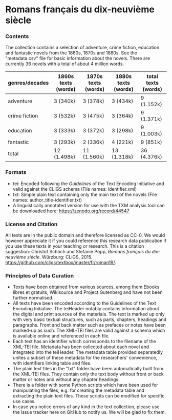 Romans français du dix-neuvième siècle
======================================

### Contents

The collection contains a selection of adventure, crime fiction, education and fantastic novels from the 1860s, 1870s and 1880s. See the "metadata.csv" file for basic information about the novels. There are currently 36 novels with a total of about 4 million words.

|genres/decades|1860s texts (words) |1870s texts (words) | 1880s texts (words) | total texts (words) |
|--------------|--------------------|--------------------|---------------------|---------------------|
|adventure     |         3   (340k) |         3   (378k) |          3   (434k) |          9 (1.152k) |
|crime fiction |         3   (532k) |         3   (475k) |          3   (364k) |          9 (1.371k) |
|education     |         3   (333k) |         3   (372k) |          3   (298k) |          9 (1.003k) |
|fantastic     |         3   (293k) |         2   (336k) |          4   (221k) |          9   (851k) |
|total         |        12 (1.498k) |        11 (1.560k) |         13 (1.318k) |         36 (4.376k) |


### Formats 

* tei: Encoded following the _Guidelines_ of the Text Encoding Initiative and valid against the CLiGS schema (File names: identifier.xml)
* txt: Simple plain text containing only the main text of the novels (File names: author_title-identifier.txt)
* A linguistically annotated version for use with the TXM analysis tool can be downloaded here: https://zenodo.org/record/44547

### License and Citation

All texts are in the public domain and therefore licensed as CC-0. We would however appreciate it if you could reference this research data publication if you use these texts in your teaching or research. This is a citation suggestion: Christof Schöch and Stefanie Popp, _Romans français du dix-neuvième siècle_. Würzburg: CLiGS, 2015. https://github.com/cligs/textbox/master/fr/roman19/. 

### Principles of Data Curation
 
* Texts have been obtained from various sources, among them Ebooks libres et gratuits, Wikisource and Project Gutenberg and have not been further normalised. 
* All texts have been encoded according to the Guidelines of the Text Encoding Initiative. The teiHeader notably contains information about the digital and print sources of the materials. The text is marked up only with very basic textual structures, such as parts, chapters, headings and paragraphs. Front and back matter such as prefaces or notes have been marked-up as such. The XML-TEI files are valid against a schema which is available online and referenced in each file.  
* Each text has an identifier which corresponds to the filename of the XML-TEI file. Metadata has been collected about each novel and integrated into the teiHeader. The metadata table provided separatedly unites a subset of these metadata for the researchers' convenience, with identifiers linking table and files. 
* The plain text files in the "txt" folder have been automatically built from the XML-TEI files. They contain only the text body without front or back matter or notes and without any chapter headings. 
* There is a folder with some Python scripts which have been used for manipulating the files, e.g. for creating the metadata table and extracting the plain text files. These scripts can be modified for specific use cases.
* In case you notice errors of any kind in the text collection, please use the issue tracker here on GitHub to notify us. We will be glad to fix them.
